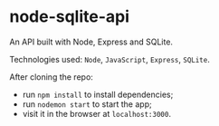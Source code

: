 # node-sqlite-api
An API built with Node, Express and SQLite.

Technologies used: `Node`, `JavaScript`, `Express`, `SQLite`. 		

After cloning the repo:
- run `npm install` to install dependencies;
- run `nodemon start` to start the app;
- visit it in the browser at `localhost:3000`.

